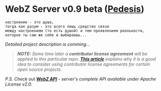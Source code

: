 # WebZ Server v0.9 beta ([Pedesis](https://www.pinterest.com/teremterem/pedesis-from-ancient-greek-a-leaping/))

```
настроение - это душа,  
тогда как разум - это всего лишь средство связи  
между настроением (то есть душой) и тем проявлением реальности,  
которое ты сам же себе и выбираешь...
```

*Detailed project description is comming...*

> ***NOTE:*** *Some time later a* ***contributor license agreement*** *will be applied to this particular repo.* ***[This article](https://julien.ponge.org/blog/in-defense-of-contributor-license-agreements/)*** *explains why it is a good idea to consider using contributor license agreements for certain open source projects.*

*P.S. Check out* ***[WebZ API](https://github.com/terems-org/webz-api)*** *- server's complete API available under Apache License v2.0.*
